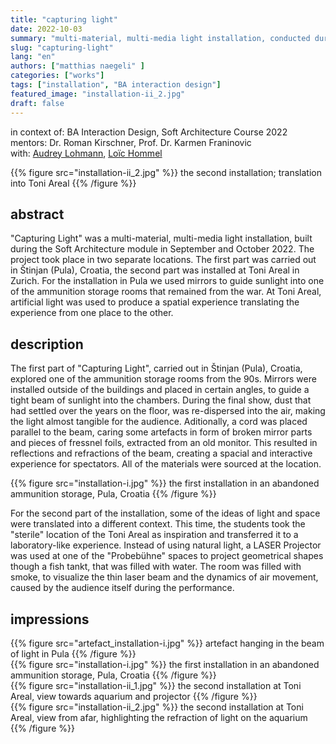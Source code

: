 ```yaml
---
title: "capturing light"
date: 2022-10-03
summary: "multi-material, multi-media light installation, conducted during the Soft Architecture module"
slug: "capturing-light"
lang: "en"
authors: ["matthias naegeli" ]
categories: ["works"]
tags: ["installation", "BA interaction design"]
featured_image: "installation-ii_2.jpg"
draft: false
---
```

  
in context of: BA Interaction Design, Soft Architecture Course 2022
mentors: Dr. Roman Kirschner, Prof. Dr. Karmen Franinovic  
with: [Audrey Lohmann](https://audreylohmann.ch/), [Loïc Hommel](https://www.loichommel.com/)  

{{% figure src="installation-ii_2.jpg" %}} the second installation; translation into Toni Areal {{% /figure %}} 

## abstract
"Capturing Light" was a multi-material, multi-media light installation, built during the Soft Architecture module in September and October 2022. The project took place in two separate locations. The first part was carried out in Štinjan (Pula), Croatia, the second part was installed at Toni Areal in Zurich. For the installation in Pula we used mirrors to guide sunlight into one of the ammunition storage rooms that remained from the war. At Toni Areal, artificial light was used to produce a spatial experience translating the experience from one place to the other.


## description
The first part of "Capturing Light", carried out in Štinjan (Pula), Croatia, explored one of the ammunition storage rooms from the 90s. 
Mirrors were installed outside of the buildings and placed in certain angles, to guide a tight beam of sunlight into the chambers. During the final show, dust that had settled over the years on the floor, was re-dispersed into the air, making the light almost tangible for the audience. Aditionally, a cord was placed parallel to the beam, caring some artefacts in form of broken mirror parts and pieces of fressnel foils, extracted from an old monitor. This resulted in reflections and refractions of the beam, creating a spacial and interactive experience for spectators. All of the materials were sourced at the location.

{{% figure src="installation-i.jpg" %}} the first installation in an abandoned ammunition storage, Pula, Croatia {{% /figure %}}

For the second part of the installation, some of the ideas of light and space were translated into a different context. This time, the students took the "sterile" location of the Toni Areal as inspiration and transferred it to a laboratory-like experience. Instead of using natural light, a LASER Projector was used at one of the "Probebühne" spaces to project geometrical shapes though a fish tankt, that was filled with water. The room was filled with smoke, to visualize the thin laser beam and the dynamics of air movement, caused by the audience itself during the performance.


## impressions
{{% figure src="artefact_installation-i.jpg" %}} artefact hanging in the beam of light in Pula {{% /figure %}}  
{{% figure src="installation-i.jpg" %}} the first installation in an abandoned ammunition storage, Pula, Croatia {{% /figure %}}  
{{% figure src="installation-ii_1.jpg" %}} the second installation at Toni Areal, view towards aquarium and projector {{% /figure %}}  
{{% figure src="installation-ii_2.jpg" %}} the second installation at Toni Areal, view from afar, highlighting the refraction of light on the aquarium {{% /figure %}}  
